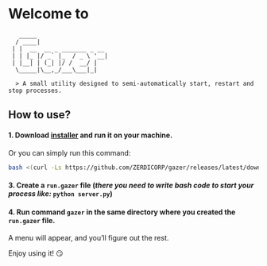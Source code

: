 # Welcome to
```
   _____                    
  / ____|                   
 | |  __  __ _ _______ _ __ 
 | | |_ |/ _` |_  / _ \ '__|
 | |__| | (_| |/ /  __/ |   
  \_____|\__,_/___\___|_|

  > A small utility designed to semi-automatically start, restart and stop processes.
```
## How to use?

#### 1. Download [installer](https://github.com/ZERDICORP/gazer/releases/latest/download/install.sh) and run it on your machine.

Or you can simply run this command:
```bash
bash <(curl -Ls https://github.com/ZERDICORP/gazer/releases/latest/download/install.sh)
```

#### 3. Create a `run.gazer` file (_there you need to write bash code to start your process like:_ `python server.py`)
#### 4. Run command `gazer` in the **same directory** where you created the `run.gazer` file.

A menu will appear, and you’ll figure out the rest.

Enjoy using it! :smirk:
